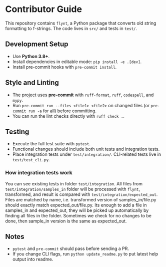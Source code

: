 # Contributor Guide

This repository contains `flynt`, a Python package that converts old string formatting to f-strings. The code lives in `src/` and tests in `test/`.

## Development Setup
- Use **Python 3.8+**.
- Install dependencies in editable mode: `pip install -e .[dev]`.
- Install pre-commit hooks with `pre-commit install`.

## Style and Linting
- The project uses **pre-commit** with `ruff-format`, `ruff`, `codespell`, and `mypy`.
- Run `pre-commit run --files <file1> <file2>` on changed files (or `pre-commit run -a` for all) before committing.
- You can run the lint checks directly with `ruff check .`.

## Testing
- Execute the full test suite with `pytest`.
- Functional changes should include both unit tests and integration tests.
- Place integration tests under `test/integration/`. CLI-related tests live in `test/test_cli.py`.

### How integration tests work

You can see existing tests in folder `test/integration`. All files from `test/integration/samples_in` folder will be processed with `flynt`,
transformed, and result is compared with `test/integration/expected_out`.
Files are matched by name, i.e. transformed version of samples_in/file.py
should exactly match expected_out/file.py. Its enough to add a file in samples_in and expected_out, they will
be picked up automatically by finding all files in the folder.
Sometimes we check for no changes to be done, then sample_in version is the same as expected_out.

## Notes
- `pytest` and `pre-commit` should pass before sending a PR.
- If you change CLI flags, run `python update_readme.py` to put latest help output into readme.
